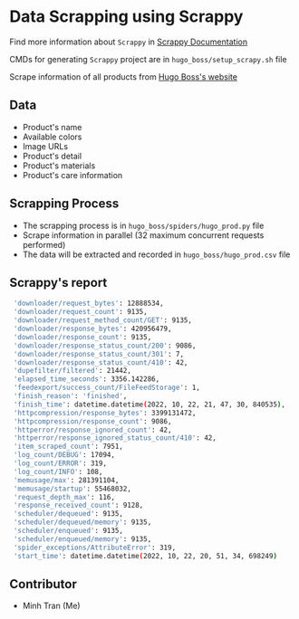 # Data Scrapping using Scrappy

Find more information about `Scrappy` in [Scrappy Documentation](https://scrapy-gallaecio.readthedocs.io/en/latest/index.html)

CMDs for generating `Scrappy` project are in `hugo_boss/setup_scrapy.sh` file

Scrape information of all products from [Hugo Boss's website](https://www.hugoboss.com/home)

## Data

-   Product's name
-   Available colors
-   Image URLs
-   Product's detail
-   Product's materials
-   Product's care information

## Scrapping Process

-   The scrapping process is in `hugo_boss/spiders/hugo_prod.py` file
-   Scrape information in parallel (32 maximum concurrent requests performed)
-   The data will be extracted and recorded in `hugo_boss/hugo_prod.csv` file

## Scrappy's report

```sh
 'downloader/request_bytes': 12888534,
 'downloader/request_count': 9135,
 'downloader/request_method_count/GET': 9135,
 'downloader/response_bytes': 420956479,
 'downloader/response_count': 9135,
 'downloader/response_status_count/200': 9086,
 'downloader/response_status_count/301': 7,
 'downloader/response_status_count/410': 42,
 'dupefilter/filtered': 21442,
 'elapsed_time_seconds': 3356.142286,
 'feedexport/success_count/FileFeedStorage': 1,
 'finish_reason': 'finished',
 'finish_time': datetime.datetime(2022, 10, 22, 21, 47, 30, 840535),
 'httpcompression/response_bytes': 3399131472,
 'httpcompression/response_count': 9086,
 'httperror/response_ignored_count': 42,
 'httperror/response_ignored_status_count/410': 42,
 'item_scraped_count': 7951,
 'log_count/DEBUG': 17094,
 'log_count/ERROR': 319,
 'log_count/INFO': 108,
 'memusage/max': 281391104,
 'memusage/startup': 55468032,
 'request_depth_max': 116,
 'response_received_count': 9128,
 'scheduler/dequeued': 9135,
 'scheduler/dequeued/memory': 9135,
 'scheduler/enqueued': 9135,
 'scheduler/enqueued/memory': 9135,
 'spider_exceptions/AttributeError': 319,
 'start_time': datetime.datetime(2022, 10, 22, 20, 51, 34, 698249)
```

## Contributor

-   Minh Tran (Me)
